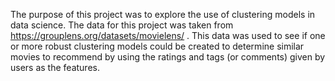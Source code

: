 The purpose of this project was to explore the use of clustering models in data science.  The data for this project was taken from https://grouplens.org/datasets/movielens/ .  This data was used to see if one or more robust clustering models could be created to determine similar movies to recommend by using the ratings and tags (or comments) given by users as the features.

